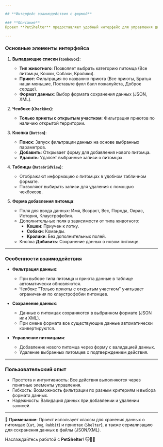 ```yaml
---

## **Интерфейс взаимодействия с формой**

### **Описание**
Проект **PetShelter** предоставляет удобный интерфейс для управления данными о питомцах в приютах. Основная форма позволяет фильтровать и отображать информацию о животных, а также добавлять, удалять и редактировать записи. Взаимодействие с данными осуществляется через интуитивно понятные элементы управления, такие как выпадающие списки, чекбоксы и кнопки.

---
```


### **Основные элементы интерфейса**

1. **Выпадающие списки (`ComboBox`)**:
   - **Тип животного**: Позволяет выбрать категорию питомца (Все питомцы, Кошки, Собаки, Кролики).
   - **Приют**: Фильтрация по названию приюта (Все приюты, Братья наши меньшие, Поставьте фулл балл пожалуйста, Доброе сердце).
   - **Формат данных**: Выбор формата сохранения данных (JSON, XML).

2. **Чекбокс (`CheckBox`)**:
   - **Только приюты с открытым участком**: Фильтрация приютов по наличию открытой территории.

3. **Кнопка (`Button`)**:
   - **Поиск**: Запуск фильтрации данных на основе выбранных параметров.
   - **Добавить**: Открывает форму для добавления нового питомца.
   - **Удалить**: Удаляет выбранные записи о питомцах.

4. **Таблицы (`DataGridView`)**:
   - Отображают информацию о питомцах в удобном табличном формате.
   - Позволяют выбирать записи для удаления с помощью чекбоксов.

5. **Форма добавления питомца**:
   - Поля для ввода данных: Имя, Возраст, Вес, Порода, Окрас, История, Клаустрофобия.
   - Дополнительные поля в зависимости от типа животного:
     - **Кошки**: Приучен к лотку.
     - **Собаки**: Команды.
     - **Кролики**: Без дополнительных полей.
   - Кнопка **Добавить**: Сохранение данных о новом питомце.

---

### **Особенности взаимодействия**

- **Фильтрация данных**:
  - При выборе типа питомца и приюта данные в таблице автоматически обновляются.
  - Чекбокс "Только приюты с открытым участком" учитывает ограничения по клаустрофобии питомцев.

- **Сохранение данных**:
  - Данные о питомцах сохраняются в выбранном формате (JSON или XML).
  - При смене формата все существующие данные автоматически конвертируются.

- **Управление питомцами**:
  - Добавление нового питомца через форму с валидацией данных.
  - Удаление выбранных питомцев с подтверждением действия.

---

### **Пользовательский опыт**

- Простота и интуитивность: Все действия выполняются через понятные элементы управления.
- Гибкость: Возможность фильтрации по разным критериям и выбора формата данных.
- Надежность: Валидация данных при добавлении и удалении записей.

---

📂 **Примечание**: Проект использует классы для хранения данных о питомцах (`Cat`, `Dog`, `Rabbit`) и приютах (`Shelter`), а также сериализацию для сохранения данных в файлы (JSON/XML). 

Наслаждайтесь работой с **PetShelter**! 🐱🐶🐰
